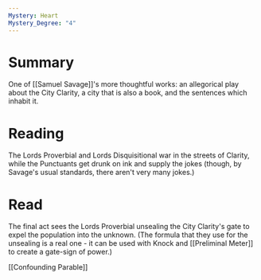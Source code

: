 ```yaml
---
Mystery: Heart
Mystery_Degree: "4"
---
```

# Summary
One of [[Samuel Savage]]'s more thoughtful works: an allegorical play about the City Clarity, a city that is also a book, and the sentences which inhabit it.
# Reading
The Lords Proverbial and Lords Disquisitional war in the streets of Clarity, while the Punctuants get drunk on ink and supply the jokes (though, by Savage's usual standards, there aren't very many jokes.)
# Read
The final act sees the Lords Proverbial unsealing the City Clarity's gate to expel the population into the unknown. (The formula that they use for the unsealing is a real one - it can be used with Knock and [[Preliminal Meter]] to create a gate-sign of power.)

[[Confounding Parable]]
